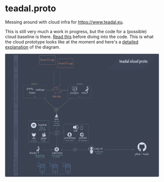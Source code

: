 # teadal.proto
Messing around with cloud infra for https://www.teadal.eu.

This is still very much a work in progress, but the code for a
(possible) cloud baseline is there. [Read this][docs] before diving
into the code. This is what the cloud prototype looks like at the
moment and here's a [detailed explanation][docs.runtime] of the
diagram.

![Prototype tech stack.][dia.tech-stack]




[docs]: ./docs/README.md
[docs.runtime]: ./docs/arch/runtime/README.md
[dia.tech-stack]: ./docs/tech-stack.svg
